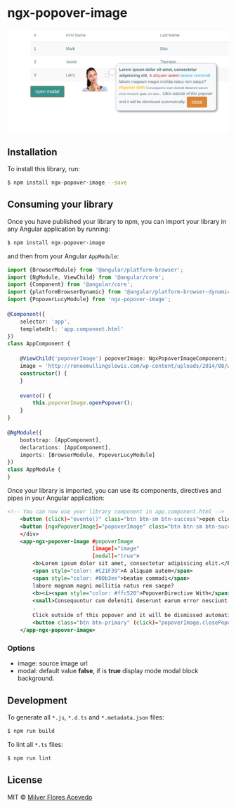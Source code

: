 # ngx-popover-image
![angular 4 popover-image](https://raw.githubusercontent.com/milvergithub/ngx-popover-image/master/resource/demo.png)
## Installation

To install this library, run:

```bash
$ npm install ngx-popover-image --save
```

## Consuming your library

Once you have published your library to npm, you can import your library in any Angular application by running:

```bash
$ npm install ngx-popover-image
```

and then from your Angular `AppModule`:

```typescript
import {BrowserModule} from '@angular/platform-browser';
import {NgModule, ViewChild} from '@angular/core';
import {Component} from '@angular/core';
import {platformBrowserDynamic} from '@angular/platform-browser-dynamic';
import {PopoverLucyModule} from 'ngx-popover-image';

@Component({
    selector: 'app',
    templateUrl: 'app.component.html'
})
class AppComponent {

    @ViewChild('popoverImage') popoverImage: NgxPopoverImageComponent;
    image = 'http://reneemullingslewis.com/wp-content/uploads/2014/08/woman-smiling.png';
    constructor() {
    }

    evento() {
        this.popoverImage.openPopover();
    }
}

@NgModule({
    bootstrap: [AppComponent],
    declarations: [AppComponent],
    imports: [BrowserModule, PopoverLucyModule]
})
class AppModule {
}
```

Once your library is imported, you can use its components, directives and pipes in your Angular application:

```xml
<!-- You can now use your library component in app.component.html -->
    <button (click)="evento()" class="btn btn-sm btn-success">open click</button>
    <button [ngxPopoverImage]="popoverImage" class="btn btn-sm btn-success">open hover</button>
    </div>
    <app-ngx-popover-image #popoverImage
                           [image]="image"
                           [modal]="true">
        <b>Lorem ipsum dolor sit amet, consectetur adipisicing elit.</b>
        <span style="color: #C21F39">A aliquam autem</span>
        <span style="color: #00b3ee">beatae commodi</span>
        labore magnam magni mollitia natus rem saepe?
        <b><i><span style="color: #ffc520">PopoverDirective With</span></i></b>
        <small>Consequuntur cum deleniti deserunt earum error nesciunt quae vel vitae.</small>
        .
        Click outside of this popover and it will be dismissed automatically.
        <button class="btn btn-primary" (click)="popoverImage.closePopover()">close</button>
    </app-ngx-popover-image>
```
### Options
* image: source image url
* modal: default value **false**, if is **true** display mode modal block background.
## Development

To generate all `*.js`, `*.d.ts` and `*.metadata.json` files:

```bash
$ npm run build
```

To lint all `*.ts` files:

```bash
$ npm run lint
```

## License

MIT © [Milver Flores Acevedo](mailto:mfflowg@gmail.com)

